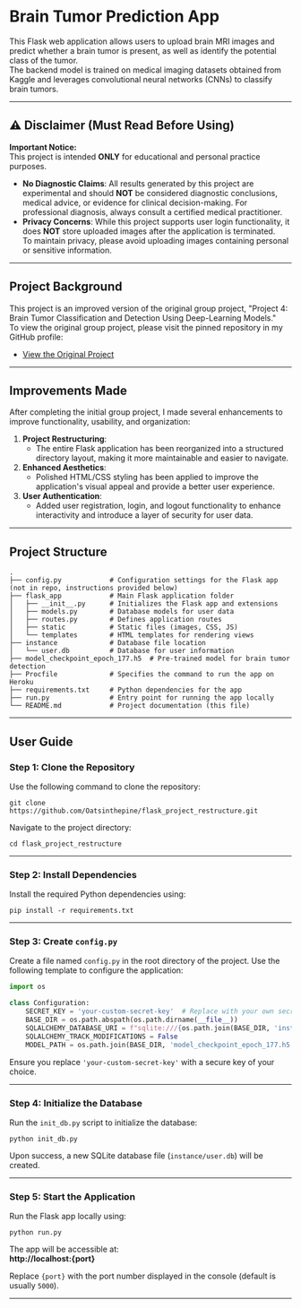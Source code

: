# Brain Tumor Prediction App

This Flask web application allows users to upload brain MRI images and predict whether a brain tumor is present, as well as identify the potential class of the tumor.  
The backend model is trained on medical imaging datasets obtained from Kaggle and leverages convolutional neural networks (CNNs) to classify brain tumors.

---

## ⚠️ Disclaimer (Must Read Before Using)

**Important Notice:**  
This project is intended **ONLY** for educational and personal practice purposes.  

- **No Diagnostic Claims**: All results generated by this project are experimental and should **NOT** be considered diagnostic conclusions, medical advice, or evidence for clinical decision-making. For professional diagnosis, always consult a certified medical practitioner.  
- **Privacy Concerns**: While this project supports user login functionality, it does **NOT** store uploaded images after the application is terminated.  
  To maintain privacy, please avoid uploading images containing personal or sensitive information.

---

## Project Background

This project is an improved version of the original group project, "Project 4: Brain Tumor Classification and Detection Using Deep-Learning Models."  
To view the original group project, please visit the pinned repository in my GitHub profile:  
- [View the Original Project](https://github.com/Oatsinthepine/Project4)  

---

## Improvements Made

After completing the initial group project, I made several enhancements to improve functionality, usability, and organization:  

1. **Project Restructuring**:  
   - The entire Flask application has been reorganized into a structured directory layout, making it more maintainable and easier to navigate.  
2. **Enhanced Aesthetics**:  
   - Polished HTML/CSS styling has been applied to improve the application's visual appeal and provide a better user experience.  
3. **User Authentication**:  
   - Added user registration, login, and logout functionality to enhance interactivity and introduce a layer of security for user data.

---

## Project Structure

```plaintext
.
├── config.py            # Configuration settings for the Flask app (not in repo, instructions provided below)
├── flask_app            # Main Flask application folder
│   ├── __init__.py      # Initializes the Flask app and extensions
│   ├── models.py        # Database models for user data
│   ├── routes.py        # Defines application routes
│   ├── static           # Static files (images, CSS, JS)
│   └── templates        # HTML templates for rendering views
├── instance             # Database file location
│   └── user.db          # Database for user information
├── model_checkpoint_epoch_177.h5  # Pre-trained model for brain tumor detection
├── Procfile             # Specifies the command to run the app on Heroku
├── requirements.txt     # Python dependencies for the app
├── run.py               # Entry point for running the app locally
└── README.md            # Project documentation (this file)
```

---

## User Guide

### Step 1: Clone the Repository

Use the following command to clone the repository:  

```
git clone https://github.com/Oatsinthepine/flask_project_restructure.git
```

Navigate to the project directory:  

```
cd flask_project_restructure
```

---

### Step 2: Install Dependencies

Install the required Python dependencies using:  

```
pip install -r requirements.txt
```

---

### Step 3: Create `config.py`

Create a file named `config.py` in the root directory of the project. Use the following template to configure the application:  

```python
import os

class Configuration:
    SECRET_KEY = 'your-custom-secret-key'  # Replace with your own secret key
    BASE_DIR = os.path.abspath(os.path.dirname(__file__))
    SQLALCHEMY_DATABASE_URI = f"sqlite:///{os.path.join(BASE_DIR, 'instance', 'user.db')}"
    SQLALCHEMY_TRACK_MODIFICATIONS = False
    MODEL_PATH = os.path.join(BASE_DIR, 'model_checkpoint_epoch_177.h5')
```

Ensure you replace `'your-custom-secret-key'` with a secure key of your choice.

---

### Step 4: Initialize the Database

Run the `init_db.py` script to initialize the database:

```
python init_db.py
```

Upon success, a new SQLite database file (`instance/user.db`) will be created.

---

### Step 5: Start the Application

Run the Flask app locally using:

```
python run.py
```

The app will be accessible at:  
**http://localhost:{port}**

Replace `{port}` with the port number displayed in the console (default is usually `5000`).

---


